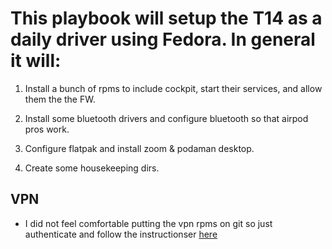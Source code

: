 # This playbook will setup the T14 as a daily driver using Fedora. In general it will:

1. Install a bunch of rpms to include cockpit, start their services, and allow them the the FW.

1. Install some bluetooth drivers and configure bluetooth so that airpod pros work.

1. Configure flatpak and install zoom & podaman desktop.

1. Create some housekeeping dirs.

## VPN

- I did not feel comfortable putting the vpn rpms on git so just authenticate and follow the instructionser [here](https://redhat.service-now.com/help?id=kb_article_view&sysparm_article=KB0005424)
